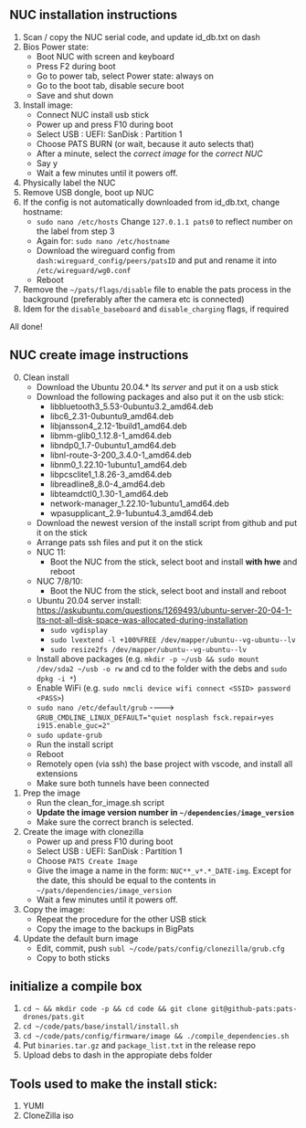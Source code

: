 ## NUC installation instructions
1. Scan / copy the NUC serial code, and update id_db.txt on dash
2. Bios Power state:
    - Boot NUC with screen and keyboard
    - Press F2 during boot
    - Go to power tab, select Power state: always on
    - Go to the boot tab, disable secure boot
    - Save and shut down
3. Install image:
    - Connect NUC install usb stick
    - Power up and press F10 during boot
    - Select USB : UEFI: SanDisk : Partition 1
    - Choose PATS BURN (or wait, because it auto selects that)
    - After a minute, select the *correct image* for the *correct NUC*
    - Say y
    - Wait a few minutes until it powers off.
4. Physically label the NUC
5. Remove USB dongle, boot up NUC
6. If the config is not automatically downloaded from id_db.txt, change hostname:
    - `sudo nano /etc/hosts`     Change `127.0.1.1 pats0` to reflect number on the label from step 3
    - Again for: `sudo nano /etc/hostname`
    - Download the wireguard config from `dash:wireguard_config/peers/patsID` and put and rename it into `/etc/wireguard/wg0.conf`
    - Reboot
7. Remove the `~/pats/flags/disable` file to enable the pats process in the background (preferably after the camera etc is connected)
8. Idem for the `disable_baseboard` and `disable_charging` flags, if required

All done!

## NUC create image instructions
0. Clean install
    - Download the Ubuntu 20.04.* lts *server* and put it on a usb stick
    - Download the following packages and also put it on the usb stick: 
        - libbluetooth3_5.53-0ubuntu3.2_amd64.deb
        - libc6_2.31-0ubuntu9_amd64.deb
        - libjansson4_2.12-1build1_amd64.deb
        - libmm-glib0_1.12.8-1_amd64.deb
        - libndp0_1.7-0ubuntu1_amd64.deb
        - libnl-route-3-200_3.4.0-1_amd64.deb
        - libnm0_1.22.10-1ubuntu1_amd64.deb
        - libpcsclite1_1.8.26-3_amd64.deb
        - libreadline8_8.0-4_amd64.deb
        - libteamdctl0_1.30-1_amd64.deb
        - network-manager_1.22.10-1ubuntu1_amd64.deb
        - wpasupplicant_2.9-1ubuntu4.3_amd64.deb
    - Download the newest version of the install script from github and put it on the stick
    - Arrange pats ssh files and put it on the stick
    - NUC 11:
        - Boot the NUC from the stick, select boot and install **with  hwe** and reboot
    - NUC 7/8/10:
        - Boot the NUC from the stick, select boot and install and reboot
    - Ubuntu 20.04 server install: https://askubuntu.com/questions/1269493/ubuntu-server-20-04-1-lts-not-all-disk-space-was-allocated-during-installation
        - `sudo vgdisplay`
        - `sudo lvextend -l +100%FREE /dev/mapper/ubuntu--vg-ubuntu--lv`
        - `sudo resize2fs /dev/mapper/ubuntu--vg-ubuntu--lv`
    - Install above packages (e.g. `mkdir -p ~/usb && sudo mount /dev/sda2 ~/usb -o rw` and cd to the folder with the debs and `sudo dpkg -i *`)
    - Enable WiFi (e.g. `sudo nmcli device wifi connect <SSID> password <PASS>`)
    - `sudo nano /etc/default/grub`    ----> `GRUB_CMDLINE_LINUX_DEFAULT="quiet nosplash fsck.repair=yes i915.enable_guc=2"`
    - `sudo update-grub`
    - Run the install script
    - Reboot
    - Remotely open (via ssh) the base project with vscode, and install all extensions
    - Make sure both tunnels have been connected
2. Prep the image
    - Run the clean_for_image.sh script
    - **Update the image version number in `~/dependencies/image_version`**
    - Make sure the correct branch is selected.
3. Create the image with clonezilla
    - Power up and press F10 during boot
    - Select USB : UEFI: SanDisk : Partition 1
    - Choose `PATS Create Image`
    - Give the image a name in the form: `NUC**_v*.*_DATE-img`. Except for the date, this should be equal to the contents in `~/pats/dependencies/image_version`
    - Wait a few minutes until it powers off.
4. Copy the image:
    - Repeat the procedure for the other USB stick
    - Copy the image to the backups in BigPats
5. Update the default burn image
    - Edit, commit, push `subl ~/code/pats/config/clonezilla/grub.cfg `
    - Copy to both sticks

## initialize a compile box
1. `cd ~ && mkdir code -p && cd code && git clone git@github-pats:pats-drones/pats.git`
2. `cd ~/code/pats/base/install/install.sh`
3. `cd ~/code/pats/config/firmware/image && ./compile_dependencies.sh`
4. Put `binaries.tar.gz` and `package_list.txt` in the release repo
5. Upload debs to dash in the appropiate debs folder

## Tools used to make the install stick:
1. YUMI
2. CloneZilla iso


